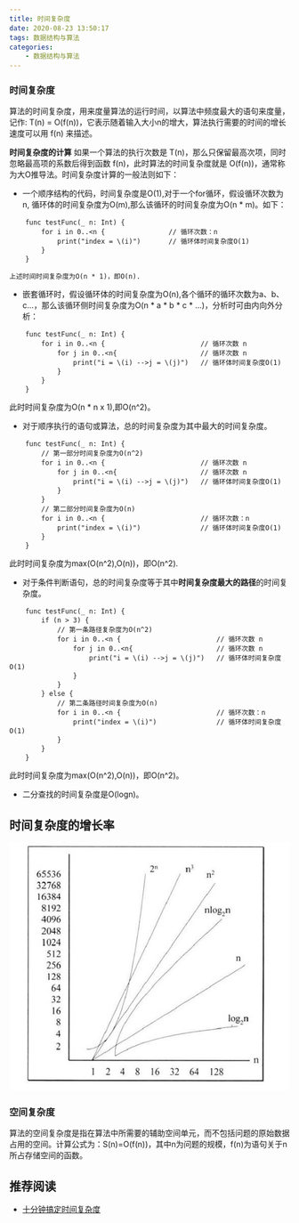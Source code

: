 ```yaml
---
title: 时间复杂度
date: 2020-08-23 13:50:17
tags: 数据结构与算法
categories:
    - 数据结构与算法
---
```


### 时间复杂度
算法的时间复杂度，用来度量算法的运行时间，以算法中频度最大的语句来度量，记作: T(n) = O(f(n))，它表示随着输入大小n的增大，算法执行需要的时间的增长速度可以用 f(n) 来描述。

**时间复杂度的计算**
如果一个算法的执行次数是 T(n)，那么只保留最高次项，同时忽略最高项的系数后得到函数 f(n)，此时算法的时间复杂度就是 O(f(n))，通常称为大O推导法。时间复杂度计算的一般法则如下：
- 一个顺序结构的代码，时间复杂度是O(1),对于一个for循环，假设循环次数为n, 循环体的时间复杂度为O(m),那么该循环的时间复杂度为O(n * m)。如下：
```
    func testFunc(_ n: Int) {
        for i in 0..<n {                // 循环次数：n
            print("index = \(i)")       // 循环体时间复杂度O(1)
        }
    }
```
    
    上述时间时间复杂度为O(n * 1)，即O(n).
- 嵌套循环时，假设循环体的时间复杂度为O(n),各个循环的循环次数为a、b、c...，那么该循环侧时间复杂度为O(n * a * b * c * ...)，分析时可由内向外分析：
```
    func testFunc(_ n: Int) {
        for i in 0..<n {                        // 循环次数 n
            for j in 0..<n{                     // 循环次数 n
                print("i = \(i) -->j = \(j)")   // 循环体时间复杂度O(1)
            }
        }
    }
```

此时时间复杂度为O(n * n x 1),即O(n^2)。
- 对于顺序执行的语句或算法，总的时间复杂度为其中最大的时间复杂度。
```
    func testFunc(_ n: Int) {
        // 第一部分时间复杂度为O(n^2)
        for i in 0..<n {                        // 循环次数 n
            for j in 0..<n{                     // 循环次数 n
                print("i = \(i) -->j = \(j)")   // 循环体时间复杂度O(1)
            }
        }
        // 第二部分时间复杂度为O(n)
        for i in 0..<n {                        // 循环次数：n
            print("index = \(i)")               // 循环体时间复杂度O(1)
        }
    }
```

此时时间复杂度为max(O(n^2),O(n))，即O(n^2).

- 对于条件判断语句，总的时间复杂度等于其中**时间复杂度最大的路径**的时间复杂度。
```
    func testFunc(_ n: Int) {
        if (n > 3) {
            // 第一条路径复杂度为O(n^2)
            for i in 0..<n {                        // 循环次数 n
                for j in 0..<n{                     // 循环次数 n
                    print("i = \(i) -->j = \(j)")   // 循环体时间复杂度O(1)
                }
            }
        } else {
            // 第二条路径时间复杂度为O(n)
            for i in 0..<n {                        // 循环次数：n
                print("index = \(i)")               // 循环体时间复杂度O(1)
            }
        }
    }
```

此时时间复杂度为max(O(n^2),O(n))，即O(n^2)。

- 二分查找的时间复杂度是O(logn)。

## 时间复杂度的增长率

![timg](./../images/timg.png)




### 空间复杂度
算法的空间复杂度是指在算法中所需要的辅助空间单元，而不包括问题的原始数据占用的空间。计算公式为：S(n)=O(f(n))，其中n为问题的规模，f(n)为语句关于n所占存储空间的函数。


## 推荐阅读
- [十分钟搞定时间复杂度](https://www.jianshu.com/p/f4cca5ce055a)
